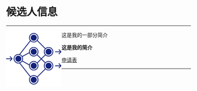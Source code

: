 # 候选人信息
***

<img src="https://github.com/lz1159435992/information/blob/master/tester/001.png" width="30%" height="30%" align="left">

这是我的一部分简介



**这是我的简介**



[申请表](https://github.com/lz1159435992/information/blob/master/tester/001.doc)

***
